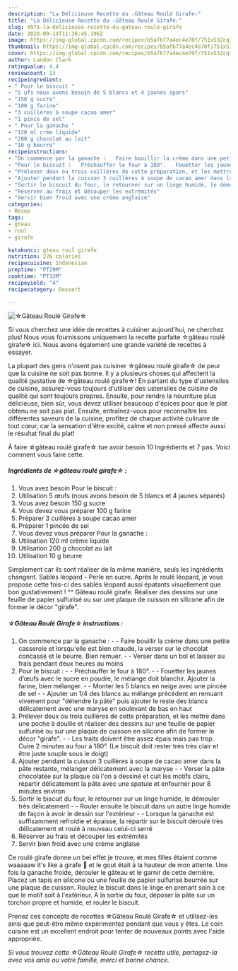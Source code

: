 ```yaml
---
description: "La Délicieuse Recette du ☆Gâteau Roulé Girafe☆"
title: "La Délicieuse Recette du ☆Gâteau Roulé Girafe☆"
slug: 4571-la-delicieuse-recette-du-gateau-roule-girafe
date: 2020-09-14T11:36:45.196Z
image: https://img-global.cpcdn.com/recipes/b5afb77a4ec4e70f/751x532cq70/☆gateau-roule-girafe☆-photo-principale-de-la-recette.jpg
thumbnail: https://img-global.cpcdn.com/recipes/b5afb77a4ec4e70f/751x532cq70/☆gateau-roule-girafe☆-photo-principale-de-la-recette.jpg
cover: https://img-global.cpcdn.com/recipes/b5afb77a4ec4e70f/751x532cq70/☆gateau-roule-girafe☆-photo-principale-de-la-recette.jpg
author: Landon Clark
ratingvalue: 4.4
reviewcount: 13
recipeingredient:
- " Pour le biscuit "
- "5 ufs nous avons besoin de 5 blancs et 4 jaunes spars"
- "150 g sucre"
- "100 g farine"
- "3 cuillères à soupe cacao amer"
- "1 pince de sel"
- " Pour la ganache "
- "120 ml crme liquide"
- "200 g chocolat au lait"
- "10 g beurre"
recipeinstructions:
- "On commence par la ganache :   Faire bouillir la crème dans une petite casserole et lorsqu&#39;elle est bien chaude, la verser sur le chocolat concassé et le beurre. Bien remuer.   Verser dans un bol et laisser au frais pendant deux heures au moins"
- "Pour le biscuit :   Préchauffer le four à 180°.   Fouetter les jaunes d’œufs avec le sucre en poudre, le mélange doit blanchir. Ajouter la farine, bien mélanger.   Monter les 5 blancs en neige avec une pincée de sel   Ajouter un 1/4 des blancs au mélange précédent en remuant vivement pour &#34;détendre la pâte&#34; puis ajouter le reste des blancs délicatement avec une maryse en soulevant de bas en haut"
- "Prélever deux ou trois cuillères de cette préparation, et les mettre dans une poche à douille et réaliser des dessins sur une feuille de papier sulfurisé ou sur une plaque de cuisson en silicone afin de former le décor &#34;girafe&#34;.   Les traits doivent être assez épais mais pas trop. Cuire 2 minutes au four à 180°. (Le biscuit doit rester très très clair et être juste souple sous le doigt)"
- "Ajouter pendant la cuisson 3 cuillères à soupe de cacao amer dans la pâte restante, mélanger délicatement avec la maryse  Verser la pâte chocolatée sur la plaque où l&#39;on a dessiné et cuit les motifs clairs, répartir délicatement la pâte avec une spatule et enfourner pour 8 minutes environ"
- "Sortir le biscuit du four, le retourner sur un linge humide, le démouler très délicatement  Rouler ensuite le biscuit dans un autre linge humide de façon à avoir le dessin sur l&#39;extérieur  Lorsque la ganache est suffisamment refroidie et épaisse, la répartir sur le biscuit déroulé très délicatement et roulé à nouveau celui-ci serré"
- "Réserver au frais et découper les extrémités"
- "Servir bien froid avec une crème anglaise"
categories:
- Resep
tags:
- gteau
- roul
- girafe

katakunci: gteau roul girafe 
nutrition: 226 calories
recipecuisine: Indonesian
preptime: "PT29M"
cooktime: "PT32M"
recipeyield: "4"
recipecategory: Dessert

---
```



![☆Gâteau Roulé Girafe☆](https://img-global.cpcdn.com/recipes/b5afb77a4ec4e70f/751x532cq70/☆gateau-roule-girafe☆-photo-principale-de-la-recette.jpg)

Si vous cherchez une idée de recettes à cuisiner aujourd'hui, ne cherchez plus! Nous vous fournissons uniquement la recette parfaite ☆gâteau roulé girafe☆ ici. Nous avons également une grande variété de recettes à essayer.

La plupart des gens n'osent pas cuisiner ☆gâteau roulé girafe☆ de peur que la cuisine ne soit pas bonne. Il y a plusieurs choses qui affectent la qualité gustative de ☆gâteau roulé girafe☆! En partant du type d'ustensiles de cuisine, assurez-vous toujours d'utiliser des ustensiles de cuisine de qualité qui sont toujours propres. Ensuite, pour rendre la nourriture plus délicieuse, bien sûr, vous devez utiliser beaucoup d'épices pour que le plat obtenu ne soit pas plat. Ensuite, entraînez-vous pour reconnaître les différentes saveurs de la cuisine, profitez de chaque activité culinaire de tout cœur, car la sensation d'être excité, calme et non pressé affecte aussi le résultat final du plat!

<!--inarticleads1-->

À faire ☆gâteau roulé girafe☆ tue avoir besoin 10 Ingrédients et 7 pas. Voici comment vous faire cette.

##### Ingrédients de ☆gâteau roulé girafe☆ :

1. Vous avez besoin  Pour le biscuit :
1. Utilisation 5 œufs (nous avons besoin de 5 blancs et 4 jaunes séparés)
1. Vous avez besoin 150 g sucre
1. Vous devez vous préparer 100 g farine
1. Préparer 3 cuillères à soupe cacao amer
1. Préparer 1 pincée de sel
1. Vous devez vous préparer  Pour la ganache :
1. Utilisation 120 ml crème liquide
1. Utilisation 200 g chocolat au lait
1. Utilisation 10 g beurre


Simplement car ils sont réaliser de la même manière, seuls les ingrédients changent. Sablés léopard - Perle en sucre. Après le roulé léopard, je vous propose cette fois-ci des sablés léopard aussi épatants visuellement que bon gustativement ! ^^ Gâteau roulé girafe. Réaliser des dessins sur une feuille de papier sulfurisé ou sur une plaque de cuisson en silicone afin de former le décor &#34;girafe&#34;. 

<!--inarticleads2-->

##### ☆Gâteau Roulé Girafe☆ instructions :

1. On commence par la ganache :  -  - Faire bouillir la crème dans une petite casserole et lorsqu&#39;elle est bien chaude, la verser sur le chocolat concassé et le beurre. Bien remuer.  -  - Verser dans un bol et laisser au frais pendant deux heures au moins
1. Pour le biscuit :  -  - Préchauffer le four à 180°.  -  - Fouetter les jaunes d’œufs avec le sucre en poudre, le mélange doit blanchir. Ajouter la farine, bien mélanger.  -  - Monter les 5 blancs en neige avec une pincée de sel  -  - Ajouter un 1/4 des blancs au mélange précédent en remuant vivement pour &#34;détendre la pâte&#34; puis ajouter le reste des blancs délicatement avec une maryse en soulevant de bas en haut
1. Prélever deux ou trois cuillères de cette préparation, et les mettre dans une poche à douille et réaliser des dessins sur une feuille de papier sulfurisé ou sur une plaque de cuisson en silicone afin de former le décor &#34;girafe&#34;.  -  - Les traits doivent être assez épais mais pas trop. Cuire 2 minutes au four à 180°. (Le biscuit doit rester très très clair et être juste souple sous le doigt)
1. Ajouter pendant la cuisson 3 cuillères à soupe de cacao amer dans la pâte restante, mélanger délicatement avec la maryse -  - Verser la pâte chocolatée sur la plaque où l&#39;on a dessiné et cuit les motifs clairs, répartir délicatement la pâte avec une spatule et enfourner pour 8 minutes environ
1. Sortir le biscuit du four, le retourner sur un linge humide, le démouler très délicatement -  - Rouler ensuite le biscuit dans un autre linge humide de façon à avoir le dessin sur l&#39;extérieur -  - Lorsque la ganache est suffisamment refroidie et épaisse, la répartir sur le biscuit déroulé très délicatement et roulé à nouveau celui-ci serré
1. Réserver au frais et découper les extrémités
1. Servir bien froid avec une crème anglaise


Ce roulé girafe donne un bel effet je trouve, et mes filles étaient comme waaaaaw it&#39;s like a girafe 🙂 et le gout était à la hauteur de mon attente. Une fois la ganache froide, dérouler le gâteau et le garnir de cette dernière. Placez un tapis en silicone ou une feuille de papier sulfurisé beurrée sur une plaque de cuisson. Roulez le biscuit dans le linge en prenant soin à ce que le motif soit à l&#39;extérieur. A la sortie du four, déposer la pâte sur un torchon propre et humide, et rouler le biscuit. 

<!--inarticleads1-->

<p>
Prenez ces concepts de recettes ☆Gâteau Roulé Girafe☆ et utilisez-les ainsi que peut-être même expérimentez pendant que vous y êtes. Le coin cuisine est un excellent endroit pour tenter de nouveaux points avec l'aide appropriée.
</p>

<p>
<i>Si vous trouvez cette ☆Gâteau Roulé Girafe☆ recette utile, partagez-la avec vos amis ou votre famille, merci et bonne chance.</i>
</p>
